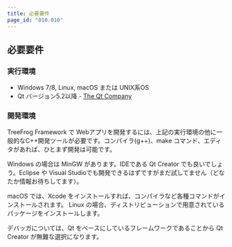 ```yaml
---
title: 必要要件
page_id: "010.010"
---
```


## 必要要件

### 実行環境

* Windows 7/8, Linux, macOS または UNIX系OS
* Qt バージョン5.2以降  -  [The Qt Company](https://www.qt.io/)

### 開発環境

TreeFrog Framework で Webアプリを開発するには、上記の実行環境の他に一般的なC++開発ツールが必要です。コンパイラ(g++)、make コマンド、エディタがあれば、ひとまず開発は可能です。

Windows の場合は MinGW があります。IDEである Qt Creator でも良いでしょう。Eclipse や Visual Studioでも開発できるはずですがまだ試してません（どなたか情報お待ちしてます）。

macOS では、Xcode をインストールすれば、コンパイラなど各種コマンドがインストールされます。
Linux の場合、ディストリビューションで用意されているパッケージをインストールします。

デバッガについては、Qt をベースにしているフレームワークであることから Qt Creator が無難な選択になります。
